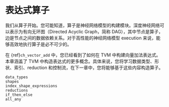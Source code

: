 # 表达式算子

我们从算子开始。您可能知道，算子是神经网络模型的构建模块。深度神经网络可以表示为有向无环图（Directed Acyclic Graph，简称 DAG），其中节点是算子，边是节点之间的数据依赖关系。对于高性能的神经网络模型 execution 来说，能够高效地执行算子是必不可少的。

在 {ref}`ch_vector_add` 中，您已经看到了如何在 TVM 中构建向量加法表达式。本章涵盖了 TVM 中构造表达式的更多概念。具体来说，您将学习数据类型、形状、索引、reduction 和控制流，在下一章中，您将能够基于这些内容构造算子。

```{toctree}
data_types
shapes
index_shape_expressions
reductions
if_then_else
all_any
```
